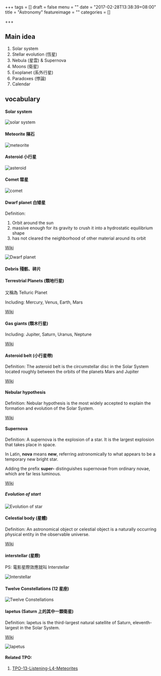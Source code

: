 +++
tags = []
draft = false
menu = ""
date = "2017-02-28T13:38:39+08:00"
title = "Astronomy"
featureimage = ""
categories = []

+++

<!--more-->

## Main idea

1. Solar system
2. Stellar evolution (恆星)
3. Nebula (星雲) & Supernova
4. Moons (衛星)
5. Exoplanet (系外行星)
6. Paradoxes (悖論)
7. Calendar 

## vocabulary

#### Solar system

![solar system](https://i.ytimg.com/vi/LWMHIkIFwEQ/maxresdefault.jpg)

#### Meteorite 隕石

![meteorite](https://upload.wikimedia.org/wikipedia/commons/thumb/1/18/Namibie_Hoba_Meteorite_05.JPG/1200px-Namibie_Hoba_Meteorite_05.JPG) 

#### Asteroid 小行星

![asteroid](http://www.sciencealert.com/images/articles/processed/shutterstock_297359225_1024.jpg)

#### Comet 彗星

![comet](https://www.nasa.gov/sites/default/files/thumbnails/image/edu_comet_large.png)

#### Dwarf planet 白矮星

Definition:

1. Orbit around the sun
2. massive enough for its gravity to crush it into a hydrostatic equilibrium shape
3. has not cleared the neighborhood of other material around its orbit

[Wiki](https://en.wikipedia.org/wiki/Dwarf_planet)

![Dwarf planet](http://images.realclear.com/286017_5_.jpg)

#### Debris 殘骸、碎片

#### Terrestrial Planets (類地行星)

又稱為 Telluric Planet

Including: Mercury, Venus, Earth, Mars

[Wiki](https://en.wikipedia.org/wiki/Terrestrial_planet)

#### Gas giants (類木行星)

Including: Jupiter, Saturn, Uranus, Neptune

[Wiki](https://en.wikipedia.org/wiki/Gas_giant)

#### Asteroid belt (小行星帶)

Definition: The asteroid belt is the circumstellar disc in the Solar System
located roughly between the orbits of the planets Mars and Jupiter

[Wiki](https://en.wikipedia.org/wiki/Asteroid_belt)

#### Nebular hypothesis

Definition: Nebular hypothesis is the most widely accepted to explain the
formation and evolution of the Solar System.

[Wiki](https://en.wikipedia.org/wiki/Nebular_hypothesis)

#### Supernova

Definition: A supernova is the explosion of a star. It is the largest explosion
that takes place in space.

In Latin, **nova** means **new**,  referring astronomically to what appears to
be a temporary new bright star. 

Adding the prefix **super-** distinguishes supernovae from ordinary novae, which
are far less luminous.

[Wiki](https://en.wikipedia.org/wiki/Supernova)

##### Evolution of start

![Evolution of star](http://images.slideplayer.com/35/10416117/slides/slide_19.jpg)

#### Celestial body (星體)

Definition: An astronomical object or celestial object is a naturally occurring
physical entity in the observable universe.

[Wiki](https://en.wikipedia.org/wiki/Astronomical_object)

#### interstellar (星際)

PS: 電影星際效應就叫 Interstellar

![Interstellar](http://itc.ua/wp-content/uploads/2014/11/Interstellar_Intro_00.jpg)

#### Twelve Constellations (12 星座)

![Twelve Constellations](http://courtstreetstories.com/wp-content/uploads/2014/12/b_1288263251319.jpg)

#### Iapetus (Saturn 上的其中一顆衛星)

Definition: Iapetus is the third-largest natural satellite of Saturn,
eleventh-largest in the Solar System.

[Wiki](https://en.wikipedia.org/wiki/Iapetus_\(moon\))

![Iapetus](https://universe-review.ca/I07-14-Lapetus.jpg)

#### Related TPO:

1. [TPO-13-Listening-L4-Meteorites](http://toefl.kmf.com/listening/newdrilling/632hch.html)

